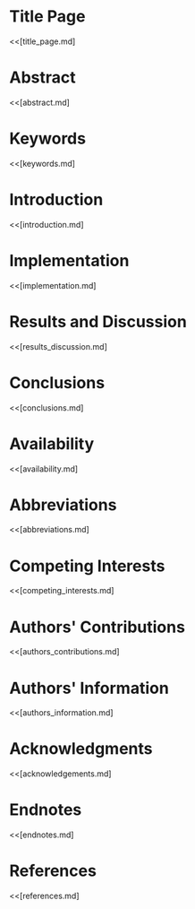 # Title Page

<<[title_page.md]

# Abstract

<<[abstract.md]

# Keywords

<<[keywords.md]

# Introduction

<<[introduction.md]

# Implementation

<<[implementation.md]

# Results and Discussion

<<[results_discussion.md]

# Conclusions

<<[conclusions.md]

# Availability

<<[availability.md]

# Abbreviations

<<[abbreviations.md]

# Competing Interests

<<[competing_interests.md]

# Authors' Contributions

<<[authors_contributions.md]

# Authors' Information

<<[authors_information.md]

# Acknowledgments

<<[acknowledgements.md]

# Endnotes

<<[endnotes.md]

# References

<<[references.md]